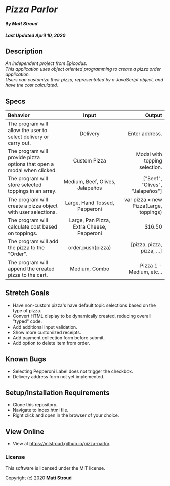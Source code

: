 # _Pizza Parlor_

#### By _**Matt Stroud**_
##### _Last Updated April 10, 2020_

## Description

_An independent project from Epicodus._  
_This application uses object oriented programming to create a pizza order application._  
_Users can customize their pizza, representated by a JavaScript object, and have the cost calculated._  

## Specs

| Behavior                                                                    |                   Input                   |                                                                       Output |
|:----------------------------------------------------------------------------|:-----------------------------------------:|-----------------------------------------------------------------------------:|
| The program will allow the user to select delivery or carry out.            | Delivery                                  | Enter address.                                                               |
| The program will provide pizza options that open a modal when clicked.      | Custom Pizza                              | Modal with topping selection.                                                |
| The program will store selected toppings in an array.                       | Medium, Beef, Olives, Jalapeños           | ["Beef", "Olives", "Jalapeños"]                                              |
| The program will create a pizza object with user selections.                | Large, Hand Tossed, Pepperoni             | var pizza = new Pizza(Large, toppings)                                       |
| The program will calculate cost based on toppings.                          | Large, Pan Pizza, Extra Cheese, Pepperoni | $16.50 | ($12 + $2 + $1) * 1.1                                               |
| The program will add the pizza to the "Order".                              | order.push(pizza)                         | [pizza, pizza, pizza, ...] |
| The program will append the created pizza to the cart.                      | Medium, Combo                             | Pizza 1 - Medium, etc...  |

## Stretch Goals
* Have non-custom pizza's have default topic selections based on the type of pizza.
* Convert HTML display to be dynamically created, reducing overall "typed" code.
* Add additional input validation.
* Show more customized receipts.
* Add payment collection form before submit.
* Add option to delete item from order.

## Known Bugs
* Selecting Pepperoni Label does not trigger the checkbox.
* Delivery address form not yet implemented.


## Setup/Installation Requirements

* Clone this repository.
* Navigate to index.html file.
* Right click and open in the browser of your choice.

## View Online

* View at https://mlstroud.github.io/pizza-parlor

### License

This software is licensed under the MIT license.

Copyright (c) 2020 **Matt Stroud**
